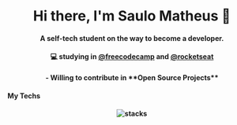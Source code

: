 <h1 align="center"> Hi there, I'm Saulo Matheus 👋</h1>

<h4 align="center">
A self-tech student on the way to become a developer.
</h4>

<h4 align="center">
💻 studying in <a href="https://www.freecodecamp.org/">@freecodecamp</a>
and 
<a href="https://app.rocketseat.com.br/me/indexsaulomathe">@rocketseat</a>
</h4>

<h4 align="center">
- Willing to contribute in **Open Source Projects**
</h4>

<h4 align="center>
  
</h4>



<br/>


<h4 align="center">
My Techs
</h4>

<h4 align="center">
<img src="" alt="stacks"/>
</h4>
